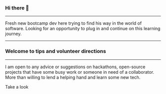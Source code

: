 ### Hi there 👋
***
Fresh new bootcamp dev here trying to find his way in the world of software. Looking for an opportunity to plug in and continue on this learning journey. 
***
### Welcome to tips and volunteer directions
***
I am open to any advice or suggestions on hackathons, open-source projects that have some busy work or someone in need of a collaborator. More than willing to lend a helping hand and learn some new tech.  

Take a look
<!--
**krsnamara/krsnamara** is a ✨ _special_ ✨ repository because its `README.md` (this file) appears on your GitHub profile.

Here are some ideas to get you started:

- 🔭 I’m currently working on ...
- 🌱 I’m currently learning ...
- 👯 I’m looking to collaborate on ...
- 🤔 I’m looking for help with ...
- 💬 Ask me about ...
- 📫 How to reach me: ...
- 😄 Pronouns: ...
- ⚡ Fun fact: ...
-->
